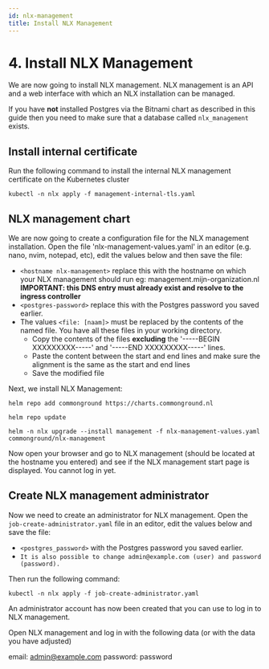 ```yaml
---
id: nlx-management
title: Install NLX Management
---
```


# 4. Install NLX Management

We are now going to install NLX management. NLX management is an API and a web interface with which an NLX installation can be managed.

If you have **not** installed Postgres via the Bitnami chart as described in this guide then you need to make sure that a database called `nlx_management` exists.

## Install internal certificate

Run the following command to install the internal NLX management certificate on the Kubernetes cluster
```
kubectl -n nlx apply -f management-internal-tls.yaml
```

## NLX management chart

We are now going to create a configuration file for the NLX management installation. Open the file 'nlx-management-values.yaml' in an editor (e.g. nano, nvim, notepad, etc), edit the values below and then save the file:

- `<hostname nlx-management>` replace this with the hostname on which your NLX management should run eg: management.mijn-organization.nl
   **IMPORTANT: this DNS entry must already exist and resolve to the ingress controller**
- `<postgres-password>` replace this with the Postgres password you saved earlier.
- The values `<file: [naam]>` must be replaced by the contents of the named file. You have all these files in your working directory.
   - Copy the contents of the files **excluding** the '-----BEGIN XXXXXXXXX-----' and '-----END XXXXXXXXX-----' lines.
   - Paste the content between the start and end lines and make sure the alignment is the same as the start and end lines
   - Save the modified file

Next, we install NLX Management:

```
helm repo add commonground https://charts.commonground.nl

helm repo update

helm -n nlx upgrade --install management -f nlx-management-values.yaml commonground/nlx-management
```

Now open your browser and go to NLX management (should be located at the hostname you entered) and see if the NLX management start page is displayed. You cannot log in yet.

## Create NLX management administrator

Now we need to create an administrator for NLX management. Open the `job-create-administrator.yaml` file in an editor, edit the values below and save the file:

- `<postgres_password>` with the Postgres password you saved earlier.
- `It is also possible to change admin@example.com (user) and password (password).`

Then run the following command:

```
kubectl -n nlx apply -f job-create-administrator.yaml
```

An administrator account has now been created that you can use to log in to NLX management.

Open NLX management and log in with the following data (or with the data you have adjusted)

email: admin@example.com
password: password
